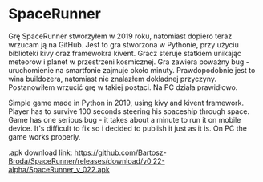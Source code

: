 # SpaceRunner
Grę SpaceRunner stworzyłem w 2019 roku, natomiast dopiero teraz wrzucam ją na GitHub. Jest to gra stworzona w Pythonie, przy użyciu biblioteki kivy oraz framewokra kivent. Gracz steruje statkiem unikając meteorów i planet w przestrzeni kosmicznej. Gra zawiera poważny bug - uruchomienie na smartfonie zajmuje około minuty. Prawdopodobnie jest to wina buildozera, natomiast nie znalazłem dokładnej przyczyny. Postanowiłem wrzucić grę w takiej postaci. Na PC działa prawidłowo.

Simple game made in Python in 2019, using kivy and kivent framework. Player has to survive 100 seconds steering his spaceship through space. Game has one serious bug - it takes about a minute to run it on mobile device. It's difficult to fix so i decided to publish it just as it is. On PC the game works properly.

.apk download link: https://github.com/Bartosz-Broda/SpaceRunner/releases/download/v0.22-alpha/SpaceRunner_v_022.apk
